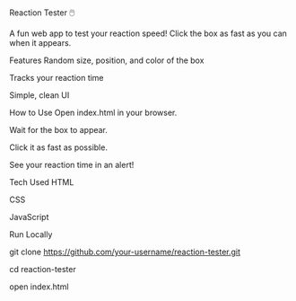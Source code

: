Reaction Tester 🖱️

A fun web app to test your reaction speed! Click the box as fast as you can when it appears.

Features
Random size, position, and color of the box

Tracks your reaction time

Simple, clean UI

How to Use
Open index.html in your browser.

Wait for the box to appear.

Click it as fast as possible.

See your reaction time in an alert!

Tech Used
HTML

CSS

JavaScript

Run Locally

git clone https://github.com/your-username/reaction-tester.git

cd reaction-tester

open index.html
